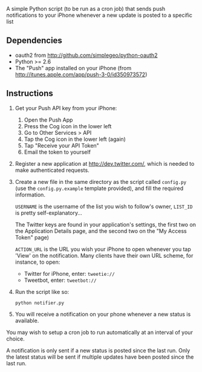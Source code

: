 A simple Python script (to be run as a cron job) that sends push notifications to your iPhone whenever a new update is posted to a specific list

Dependencies
------------

* oauth2 from http://github.com/simplegeo/python-oauth2
* Python >= 2.6
* The "Push" app installed on your iPhone (from http://itunes.apple.com/app/push-3-0/id350973572)

Instructions
------------

1.  Get your Push API key from your iPhone:
    
    1. Open the Push App
    2. Press the Cog icon in the lower left
    3. Go to Other Services > API
    4. Tap the Cog icon in the lower left (again)
    5. Tap "Receive your API Token"
    6. Email the token to yourself

2.  Register a new application at http://dev.twitter.com/, which is needed to make
    authenticated requests.

3.  Create a new file in the same directory as the script called `config.py` (use
    the `config.py.example` template provided), and fill the required information.
    
    `USERNAME` is the username of the list you wish to follow's owner,
    `LIST_ID` is pretty self-explanatory…
    
    The Twitter keys are found in your application's settings, the first two on
    the Application Details page, and the second two on the "My Access Token" page)
    
    `ACTION_URL` is the URL you wish your iPhone to open whenever you tap 'View'
    on the notification. Many clients have their own URL scheme, for instance, to
    open:
    
    * Twitter for iPhone, enter: `tweetie://`
    * Tweetbot, enter: `tweetbot://`

4.  Run the script like so:
    
        python notifier.py

5.  You will receive a notification on your phone whenever a new status is available.

You may wish to setup a cron job to run automatically at an interval of your choice.

A notification is only sent if a new status is posted since the last run. Only the
latest status will be sent if multiple updates have been posted since the last run.
